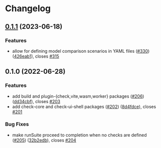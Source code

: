 # Changelog

## [0.1.1](https://github.com/climateinteractive/SDEverywhere/compare/check-core-v0.1.0...check-core-v0.1.1) (2023-06-18)


### Features

* allow for defining model comparison scenarios in YAML files ([#330](https://github.com/climateinteractive/SDEverywhere/issues/330)) ([426eab1](https://github.com/climateinteractive/SDEverywhere/commit/426eab19f98df2ccfa56cf9cc8cc83ceedfe7821)), closes [#315](https://github.com/climateinteractive/SDEverywhere/issues/315)

## 0.1.0 (2022-06-28)


### Features

* add build and plugin-{check,vite,wasm,worker} packages ([#206](https://github.com/climateinteractive/SDEverywhere/issues/206)) ([dd34cbf](https://github.com/climateinteractive/SDEverywhere/commit/dd34cbfcc0b8b3fb1655c8aa64fb919f9757b8be)), closes [#203](https://github.com/climateinteractive/SDEverywhere/issues/203)
* add check-core and check-ui-shell packages ([#202](https://github.com/climateinteractive/SDEverywhere/issues/202)) ([8d4fdce](https://github.com/climateinteractive/SDEverywhere/commit/8d4fdceb2efea602b674a7275346e93cc5287990)), closes [#201](https://github.com/climateinteractive/SDEverywhere/issues/201)


### Bug Fixes

* make runSuite proceed to completion when no checks are defined ([#205](https://github.com/climateinteractive/SDEverywhere/issues/205)) ([32b2edb](https://github.com/climateinteractive/SDEverywhere/commit/32b2edbb5cf2680a01e94f6ed142ee2fd73760de)), closes [#204](https://github.com/climateinteractive/SDEverywhere/issues/204)
